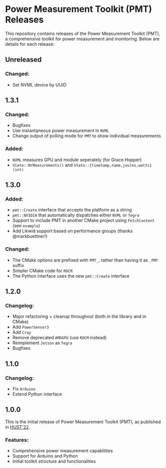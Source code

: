 # Power Measurement Toolkit (PMT) Releases

This repository contains releases of the Power Measurement Toolkit (PMT), a
comprehensive toolkit for power measurement and monitoring. Below are details
for each release:

## Unreleased

### Changed:

- Set NVML device by UUID

## 1.3.1

### Changed:

- Bugfixes
- Use instantaneous power measurement in `NVML`
- Change output of polling mode for `PMT` to show individual measurements

### Added:

- `NVML` measures GPU and module seperately (for Grace Hopper)
- `State::NrMeasurements()` and `State::{timetamp,name,joules,watts}(int)`

## 1.3.0

### Added:

- `pmt::Create` interface that accepts the platform as a string
- `pmt::NVIDIA` that automatically dispatches either `NVML` or `Tegra`
- Support to include PMT in another CMake project using `FetchContent` (see
  `example`)
- Add Likwid support based on performance groups (thanks @markbuettner!)

### Changed:

- The CMake options are prefixed with `PMT_`, rather than having it as `_PMT`
  suffix
- Simpler CMake code for `ROCM`
- The Python interface uses the new `pmt::Create` interface

## 1.2.0

### Changelog:

- Major refactoring + cleanup throughout (both in the library and in CMake)
- Add `PowerSensor3`
- Add `Cray`
- Remove deprecated `AMDGPU` (use `ROCM` instead)
- Reimplement `Jetson` as `Tegra`
- Bugfixes

## 1.1.0

### Changelog:

- Fix `Arduino`
- Extend Python interface

## 1.0.0

This is the initial release of Power Measurement Toolkit (PMT), as published in
[HUST'22](https://www.computer.org/csdl/proceedings-article/hust/2022/634900a044/1KnWyMBKdmo).

### Features:

- Comprehensive power measurement capabilities
- Support for Arduino and Python
- Initial toolkit structure and functionalities
